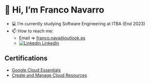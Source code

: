 # 👋 Hi, I’m Franco Navarro
- 💻 I’m currently studying Software Engineering at ITBA (End 2023)
- 📫 How to reach me: 
    - Email => franco.nava@outlook.es
    - [![Linkedin](https://i.stack.imgur.com/gVE0j.png) LinkedIn](https://www.linkedin.com/in/franco-navarro-196b5b195/)

## Certifications
- [Google Cloud Essentials](https://www.cloudskillsboost.google/public_profiles/dd2005a9-4e4c-486c-8008-85399c871db2/badges/1756995)
- [Create and Manage Cloud Resources](https://www.cloudskillsboost.google/public_profiles/dd2005a9-4e4c-486c-8008-85399c871db2/badges/1787271)
<!---
navfran98/navfran98 is a ✨ special ✨ repository because its `README.md` (this file) appears on your GitHub profile.
You can click the Preview link to take a look at your changes.
--->

